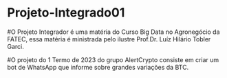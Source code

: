 # Projeto-Integrado01


#O Projeto Integrador é uma matéria do Curso Big Data no Agronegócio da FATEC, essa matéria é ministrada pelo ilustre Prof.Dr. Luíz Hilário Tobler Garci.

#O projeto do 1 Termo de 2023 do grupo AlertCrypto consiste em criar um bot de WhatsApp que informe sobre grandes variações da BTC.
